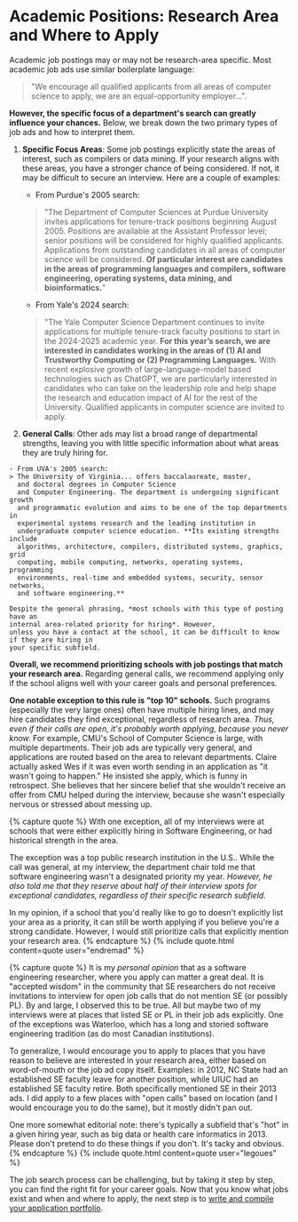 # Academic Positions: Research Area and Where to Apply

<span class="highlight">Academic job postings may or may not be research-area specific.</span>
Most academic job ads use similar boilerplate language:

> "We encourage all qualified applicants from all
> areas of computer science to apply, we are an equal-opportunity employer...".

 
**However, the specific focus of a department's search can greatly influence your 
chances.** Below, we break down the two primary types of job ads and 
how to interpret them.

1. **Specific Focus Areas**: Some job postings explicitly state the areas of interest, 
  such as compilers or data mining. If your research aligns with these areas, 
  you have a stronger chance of being considered. If not, it may be difficult to secure 
  an interview. Here are a couple of examples:
  
    - From Purdue's 2005 search:
    > "The Department of Computer Sciences at Purdue University invites
      applications for tenure-track positions beginning August 2005. Positions
      are available at the Assistant Professor level; senior positions will be
      considered for highly qualified applicants. Applications from outstanding
      candidates in all areas of computer science will be considered. **Of
      particular interest are candidates in the areas of programming languages
      and compilers, software engineering, operating systems, data mining, and
      bioinformatics.**"

    - From Yale's 2024 search: 
    > "The Yale Computer Science Department 
      continues to invite applications for multiple tenure-track faculty positions to start in 
      the 2024-2025 academic year. **For this year’s search, we are interested in candidates working 
      in the areas of (1) AI and Trustworthy Computing or (2) Programming Languages.** With recent 
      explosive growth of large-language-model based technologies such as ChatGPT, we are 
      particularly interested in candidates who can take on the leadership role and help shape the 
      research and education impact of AI for the rest of the University. 
      Qualified applicants in computer science are invited to apply. 

2. **General Calls**: Other ads may list a broad range of departmental strengths, leaving you with 
  little specific information about what areas they are truly hiring for. 
  <!-- The other kind of ad says "our department has strengths in areas X, Y
  and Z and we are looking for people who can either augment or complement
  those strengths", at which point you really have no information since
  they've covered all of the bases. Here's a concrete example from Virginia's
  2005 search (emphasis mine): -->
  
    - From UVA's 2005 search:
    > The University of Virginia... offers baccalaureate, master, 
      and doctoral degrees in Computer Science
      and Computer Engineering. The department is undergoing significant growth
      and programmatic evolution and aims to be one of the top departments in
      experimental systems research and the leading institution in
      undergraduate computer science education. **Its existing strengths include
      algorithms, architecture, compilers, distributed systems, graphics, grid
      computing, mobile computing, networks, operating systems, programming
      environments, real-time and embedded systems, security, sensor networks,
      and software engineering.** 

    Despite the general phrasing, *most schools with this type of posting have an 
    internal area-related priority for hiring*. However, 
    unless you have a contact at the school, it can be difficult to know if they are hiring in 
    your specific subfield. 
    

**Overall, we recommend prioritizing schools with job postings that match your
research area.** Regarding general calls, we recommend applying only if the 
school aligns well with your career goals and personal preferences. 

**One notable exception to this rule is "top 10" schools.**  Such programs 
(especially the very large ones) often have multiple hiring lines, and may 
hire candidates they find exceptional, regardless of research area. 
*Thus, even if their calls are open, it's probably worth applying, because 
you never know.*  For example, CMU's School of Computer Science is large, 
with multiple departments. Their job ads are typically very general, and 
applications are routed based on the area to relevant departments. Claire 
actually asked Wes if it was even worth sending in an application as "it wasn't 
going to happen." He insisted she apply, which is funny in retrospect. She believes 
that her sincere belief that she wouldn't receive an offer from CMU helped during 
the interview, because she wasn't especially nervous or stressed about messing up.

{% capture quote %}
With one exception, all of my interviews were at schools that were either explicitly hiring in Software Engineering,
or had historical strength in the area.

The exception was a top public research institution in the U.S.. While the call was general, at my interview, 
the department chair told me that software engineering wasn't a designated priority my year. 
*However, he also told me that they reserve about half of their interview spots for exceptional 
candidates, regardless of their specific research subfield.*

In my opinion, if a school that you'd really like to go to doesn't explicitly 
list your area as a priority, 
it can still be worth applying if you believe you're a strong candidate. However, I would still
prioritize calls that explicitly mention your research area.
{% endcapture %}
{% include quote.html content=quote user="endremad" %}
    

{% capture quote %}
It is my *personal opinion* that as a software engineering
researcher, where you apply can matter a great deal.  It is "accepted wisdom" in
the community that SE researchers do not receive invitations to interview for
open job calls that do not mention SE (or possibly PL).  By and large, I
observed this to be true.  All but maybe two of my interviews were at places
that listed SE or PL in their job ads explicitly.  One of the exceptions was
Waterloo, which has a long and storied software engineering tradition (as do
most Canadian institutions).

To generalize, I would encourage you to apply to places that you have
reason to believe are interested in your research area, either based on
word-of-mouth or the job ad copy itself.  Examples: in 2012, NC State had an
established SE faculty leave for another position, while UIUC had an established
SE faculty retire.  Both specifically mentioned SE in their 2013 ads.  I
did apply to a few places with "open calls" based on location (and I would
encourage you to do the same), but it mostly didn't pan out.

One more somewhat editorial note: there's typically a subfield that's "hot" in a
given hiring year, such as big data or health care informatics in 2013.  Please
don't pretend to do these things if you don't.  It's tacky and
obvious.
{% endcapture %}
{% include quote.html content=quote user="legoues" %}


The job search process can be challenging, but by taking it step by step, you can find the right 
fit for your career goals. Now that you know what jobs exist and when and where to apply, the 
next step is to [write and compile
your application portfolio](applying.md).